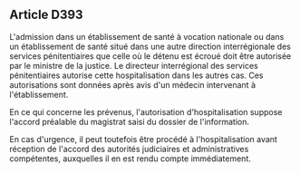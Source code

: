 Article D393
----
L'admission dans un établissement de santé à vocation nationale ou dans un
établissement de santé situé dans une autre direction interrégionale des
services pénitentiaires que celle où le détenu est écroué doit être autorisée
par le ministre de la justice. Le directeur interrégional des services
pénitentiaires autorise cette hospitalisation dans les autres cas. Ces
autorisations sont données après avis d'un médecin intervenant à
l'établissement.

En ce qui concerne les prévenus, l'autorisation d'hospitalisation suppose
l'accord préalable du magistrat saisi du dossier de l'information.

En cas d'urgence, il peut toutefois être procédé à l'hospitalisation avant
réception de l'accord des autorités judiciaires et administratives compétentes,
auxquelles il en est rendu compte immédiatement.
